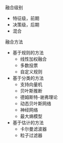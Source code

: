 融合级别
- 特征级，前期
- 决策级，后期
- 混合  

融合方法
- 基于规则的方法
  - 线性加权融合
  - 多数投票
  - 自定义规则
- 基于分类的方法
  - 支持向量机
  - 贝叶斯推断
  - 德姆斯特-谢弗理论
  - 动态贝叶斯网络
  - 神经网络
  - 最大熵模型
- 基于估计的方法
  - 卡尔曼滤波器
  - 粒子过滤器
